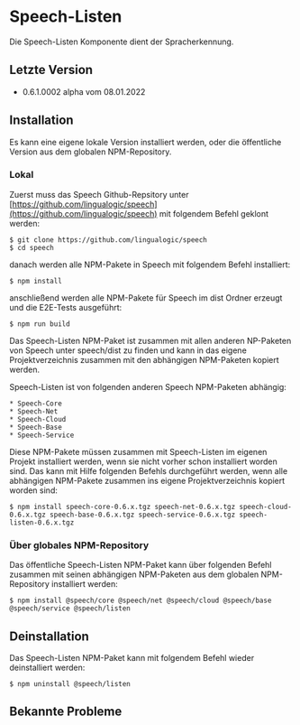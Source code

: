# Speech-Listen

Die Speech-Listen Komponente dient der Spracherkennung.

## Letzte Version

* 0.6.1.0002 alpha vom 08.01.2022


## Installation

Es kann eine eigene lokale Version installiert werden, oder die öffentliche Version aus dem globalen NPM-Repository.


### Lokal

Zuerst muss das Speech Github-Repsitory unter [https://github.com/lingualogic/speech](https://github.com/lingualogic/speech) mit folgendem Befehl geklont werden:

    $ git clone https://github.com/lingualogic/speech
    $ cd speech

danach werden alle NPM-Pakete in Speech mit folgendem Befehl installiert:

    $ npm install

anschließend werden alle NPM-Pakete für Speech im dist Ordner erzeugt und die E2E-Tests ausgeführt:

    $ npm run build

Das Speech-Listen NPM-Paket ist zusammen mit allen anderen NP-Paketen von Speech unter speech/dist zu finden und kann in das eigene Projektverzeichnis zusammen mit den abhängigen NPM-Paketen kopiert werden.

Speech-Listen ist von folgenden anderen Speech NPM-Paketen abhängig:

    * Speech-Core
    * Speech-Net
    * Speech-Cloud
    * Speech-Base
    * Speech-Service

Diese NPM-Pakete müssen zusammen mit Speech-Listen im eigenen Projekt installiert werden, wenn sie nicht vorher schon installiert worden sind. Das kann mit Hilfe folgenden Befehls durchgeführt werden, wenn alle abhängigen NPM-Pakete zusammen ins eigene Projektverzeichnis kopiert worden sind:

    $ npm install speech-core-0.6.x.tgz speech-net-0.6.x.tgz speech-cloud-0.6.x.tgz speech-base-0.6.x.tgz speech-service-0.6.x.tgz speech-listen-0.6.x.tgz


### Über globales NPM-Repository

Das öffentliche Speech-Listen NPM-Paket kann über folgenden Befehl zusammen mit seinen abhängigen NPM-Paketen aus dem globalen NPM-Repository installiert werden:

    $ npm install @speech/core @speech/net @speech/cloud @speech/base @speech/service @speech/listen


## Deinstallation

Das Speech-Listen NPM-Paket kann mit folgendem Befehl wieder deinstalliert werden:

    $ npm uninstall @speech/listen


## Bekannte Probleme


